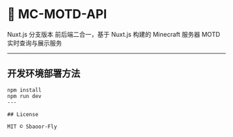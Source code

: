 # 🚀 MC-MOTD-API


Nuxt.js 分支版本
前后端二合一，基于 Nuxt.js 构建的 Minecraft 服务器 MOTD 实时查询与展示服务

---

## 开发环境部署方法

```
npm install
npm run dev
---

## License

MIT © Sbaoor-Fly
